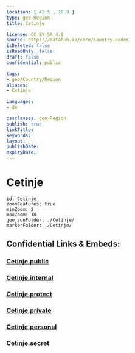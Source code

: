 ```yaml
---
location: [ 42.5 , 18.9 ] 
type: geo-Region
title: Cetinje

license: CC BY-SA 4.0
source: https://datahub.io/core/country-codes
isDeleted: false
isReadOnly: false
draft: false
confidential: public

tags:
- geo/Country/Region
aliases:
- Cetinje

Languages:
- de

cssclasses: geo-Region
publish: true
linkTitle: 
keywords: 
layout: 
publishDate: 
expiryDate: 
---
```


# Cetinje

```leaflet
id: Cetinje
zoomFeatures: true 
minZoom: 2 
maxZoom: 18
geojsonFolder: ./Cetinje/
markerFolder: ./Cetinje/
```


## Confidential Links & Embeds: 

### [Cetinje.public](/_public/\Earth\Continent\Europe\Europe~South\Montenegro\Municipalities~MontenegroCetinje.public.md) 

### [Cetinje.internal](/_internal/\Earth\Continent\Europe\Europe~South\Montenegro\Municipalities~MontenegroCetinje.internal.md) 

### [Cetinje.protect](/_protect/\Earth\Continent\Europe\Europe~South\Montenegro\Municipalities~MontenegroCetinje.protect.md) 

### [Cetinje.private](/_private/\Earth\Continent\Europe\Europe~South\Montenegro\Municipalities~MontenegroCetinje.private.md) 

### [Cetinje.personal](/_personal/\Earth\Continent\Europe\Europe~South\Montenegro\Municipalities~MontenegroCetinje.personal.md) 

### [Cetinje.secret](/_secret/\Earth\Continent\Europe\Europe~South\Montenegro\Municipalities~MontenegroCetinje.secret.md)

